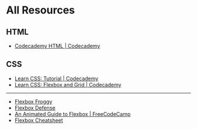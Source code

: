 # All Resources

## HTML
 - <a href="https://www.codecademy.com/learn/learn-html">Codecademy HTML | Codecademy</a>


## CSS
 - <a href="https://www.codecademy.com/learn/learn-css">Learn CSS: Tutorial | Codecademy</a>
 - <a href="https://www.codecademy.com/learn/learn-css-flexbox-and-grid">Learn CSS: Flexbox and Grid | Codecademy</a>
----------
 - <a href="https://flexboxfroggy.com/">Flexbox Froggy</a>
 - <a href="http://www.flexboxdefense.com/">Flexbox Defense</a>
 - <a href="https://www.freecodecamp.org/news/an-animated-guide-to-flexbox-d280cf6afc35">An Animated Guide to Flexbox | FreeCodeCamp</a>
 - <a href="https://yoksel.github.io/flex-cheatsheet/">Flexbox Cheatsheet</a>

##

